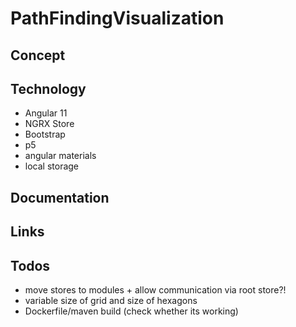 # PathFindingVisualization

## Concept

## Technology

- Angular 11
- NGRX Store
- Bootstrap
- p5
- angular materials
- local storage

## Documentation

## Links

## Todos

- move stores to modules + allow communication via root store?!
- variable size of grid and size of hexagons
- Dockerfile/maven build (check whether its working)
